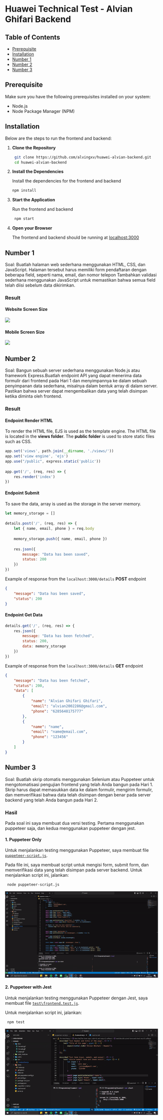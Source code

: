 # Huawei Technical Test - Alvian Ghifari Backend


## Table of Contents

- [Prerequisite](#prerequisite)
- [Installation](#installation)
- [Number 1](#number-1)
- [Number 2](#number-2)
- [Number 3](#number-3)

## Prerequisite

Make sure you have the following prerequisites installed on your system:

* Node.js 
* Node Package Manager (NPM)

## Installation
Below are the steps to run the frontend and backend:
1. **Clone the Repository**
   ```sh
    git clone https://github.com/alvingxv/huawei-alvian-backend.git
    cd huawei-alvian-backend
   ```

2. **Install the Dependencies**
    
    Install the dependencies for the frontend and backend

   ```sh
   npm install
   ```

3. **Start the Application**

    Run the frontend and backend
   ```sh
    npm start
    ```

4. **Open your Browser**

    The frontend and backend should be running at [localhost:3000](http://localhost:3000/)

## Number 1
Soal: Buatlah halaman web sederhana menggunakan HTML, CSS, dan JavaScript. Halaman tersebut harus memiliki form pendaftaran dengan beberapa field, seperti nama, email, dan nomor telepon Tambahkan validasi sederhana menggunakan JavaScript untuk memastikan bahwa semua field telah diisi sebelum data dikirimkan.

### Result
#### Website Screen Size
![](./docs/fe-web.gif)
#### Mobile Screen Size
![](./docs/fe-mob.gif)


## Number 2

Soal: Bangun sebuah server sederhana menggunakan Node.js atau framework Express.Buatlah endpoint API yang dapat menerima data formulir dari frontend pada Hari 1 dan menyimpannya ke dalam sebuah penyimpanan data sederhana, misalnya dalam bentuk array di dalam server. Pastikan bahwa server dapat mengembalikan data yang telah disimpan ketika diminta oleh frontend.

### Result

#### **Endpoint Render HTML**
To render the HTML file, EJS is used as the template engine. The HTML file is located in the **views folder**. The **public folder** is used to store static files such as CSS.
```javascript
app.set('views', path.join(__dirname, './views/'))
app.set('view engine', 'ejs')
app.use("/public", express.static('public'))

app.get('/', (req, res) => {
    res.render('index')
})
```
#### **Endpoint Submit**
To save the data, array is used as the storage in the server memory.
```javascript
let memory_storage = []

details.post('/', (req, res) => {
    let { name, email, phone } = req.body

    memory_storage.push({ name, email, phone })

    res.json({
        message: "Data has been saved",
        status: 200
    })
})
```
Example of response from the `localhost:3000/details` **POST** endpoint
```json
{
    "message": "Data has been saved",
    "status": 200
}
```

#### **Endpoint Get Data**
```javascript
details.get('/', (req, res) => {
    res.json({
        message: "Data has been fetched",
        status: 200,
        data: memory_storage
    })
})
```
Example of response from the `localhost:3000/details` **GET** endpoint
```json
{
    "message": "Data has been fetched",
    "status": 200,
    "data": [
        {
            "name": "Alvian Ghifari Ghifari",
            "email": "alvian2002286@gmail.com",
            "phone": "6285648175777"
        },
        {
            "name": "name",
            "email": "name@email.com",
            "phone": "123456"
        }
    ]
}
```


## Number 3
Soal: Buatlah skrip otomatis menggunakan Selenium atau Puppeteer untuk mengotomatisasi pengujian frontend yang telah Anda bangun pada Hari 1. Skrip harus dapat memasukkan data ke dalam formulir, mengirim formulir, dan memverifikasi bahwa data telah disimpan dengan benar pada server backend yang telah Anda bangun pada Hari 2.

### Hasil
Pada soal ini saya membuat dua versi testing. Pertama menggunakan puppeteer saja, dan kedua menggunakan puppeteer dengan jest.

#### 1. Puppeteer Only
Untuk menjalankan testing menggunakan Puppeteer, saya membuat file [`puppeteer-script.js`](puppeteer-script.js). 

Pada file ini, saya membuat script untuk mengisi form, submit form, dan memverifikasi data yang telah disimpan pada server backend. Untuk menjalankan script ini, jalankan:
```bash
 node puppeteer-script.js
```
![](./docs/pupp.gif)


#### 2. Puppeteer with Jest
Untuk menjalankan testing menggunakan Puppeteer dengan Jest, saya membuat file [`test\frontend.test.js`](https://github.com/alvingxv/huawei-alvian-backend/blob/main/test/frontend.test.js). 

Untuk menjalankan script ini, jalankan:
```bash
 npm test
```
![](./docs/jest.gif)